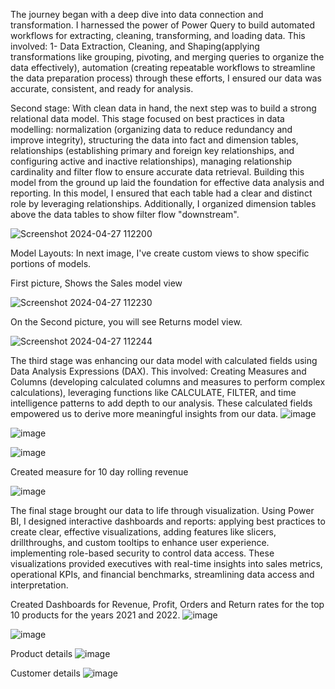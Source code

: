 The journey began with a deep dive into data connection and transformation. I harnessed the power of Power Query to build automated workflows for extracting, cleaning, transforming, and loading data.
This involved:
1- Data Extraction, Cleaning, and Shaping(applying transformations like grouping, pivoting, and merging queries to organize the data effectively), automation (creating repeatable workflows to streamline the data preparation process)
through these efforts, I ensured our data was accurate, consistent, and ready for analysis.


Second stage:
With clean data in hand, the next step was to build a strong relational data model. This stage focused on best practices in data modelling:
normalization (organizing data to reduce redundancy and improve integrity), structuring the data into fact and dimension tables, relationships (establishing primary and foreign key relationships, and configuring active and inactive relationships),
managing relationship cardinality and filter flow to ensure accurate data retrieval.
Building this model from the ground up laid the foundation for effective data analysis and reporting.
In this model, I ensured that each table had a clear and distinct role by leveraging relationships. Additionally, I organized dimension tables above the data tables to show filter flow "downstream".

![Screenshot 2024-04-27 112200](https://github.com/Parniaahmadi/BI-Project/assets/129201205/d47d9cbe-fbbe-4d34-9656-744008137b68)


Model Layouts: In next image, I've create custom views to show specific portions of models.

First picture, Shows the Sales model view

![Screenshot 2024-04-27 112230](https://github.com/Parniaahmadi/BI-Project/assets/129201205/1ae251ef-faba-43f1-8722-43df342be7f1)

On the Second picture, you will see Returns model view.

![Screenshot 2024-04-27 112244](https://github.com/Parniaahmadi/BI-Project/assets/129201205/f91f7d39-c11a-488a-95ef-20946f381b33)


The third stage was enhancing our data model with calculated fields using Data Analysis Expressions (DAX). This involved:
Creating Measures and Columns (developing calculated columns and measures to perform complex calculations), leveraging functions like CALCULATE, FILTER, and time intelligence patterns to add depth to our analysis.
These calculated fields empowered us to derive more meaningful insights from our data.
![image](https://github.com/Parniaahmadi/BI-Project/assets/129201205/3730a7f2-2e84-4445-b12d-83a2f8642c90)

![image](https://github.com/Parniaahmadi/BI-Project/assets/129201205/06f4b3bf-21cc-4c1e-9d9d-95dff1175987)

![image](https://github.com/Parniaahmadi/BI-Project/assets/129201205/71b96c6b-3aa5-4b6c-a83b-6ac135e764e3)

Created measure for 10 day rolling revenue

![image](https://github.com/Parniaahmadi/BI-Project/assets/129201205/6bb95bbe-45af-428e-9e5c-e84b63edcc74)


The final stage brought our data to life through visualization. Using Power BI, I designed interactive dashboards and reports:
applying best practices to create clear, effective visualizations, adding features like slicers, drillthroughs, and custom tooltips to enhance user experience. implementing role-based security to control data access.
These visualizations provided executives with real-time insights into sales metrics, operational KPIs, and financial benchmarks, streamlining data access and interpretation.

Created Dashboards for Revenue, Profit, Orders and Return rates for the top 10 products for the years 2021 and 2022. 
![image](https://github.com/Parniaahmadi/BI-Project/assets/129201205/0fbc150f-c9c9-466c-84f1-18ab14a5de07)

![image](https://github.com/Parniaahmadi/BI-Project/assets/129201205/42a6536d-8383-4a0f-a61f-9db5857247c5)

 Product details
 ![image](https://github.com/Parniaahmadi/BI-Project/assets/129201205/ab0752df-073e-4e40-a409-9e34499ee166)

 Customer details
 ![image](https://github.com/Parniaahmadi/BI-Project/assets/129201205/be7c8d41-14a7-469b-8b12-ddd2e00dfcb4)






